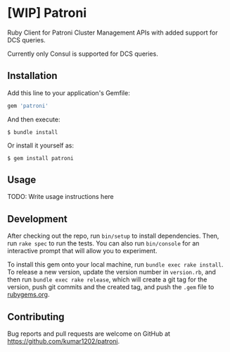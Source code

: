 # [WIP] Patroni

Ruby Client for Patroni Cluster Management APIs with added support for DCS queries.

Currently only Consul is supported for DCS queries.

## Installation

Add this line to your application's Gemfile:

```ruby
gem 'patroni'
```

And then execute:

    $ bundle install

Or install it yourself as:

    $ gem install patroni

## Usage

TODO: Write usage instructions here

## Development

After checking out the repo, run `bin/setup` to install dependencies. Then, run `rake spec` to run the tests. You can also run `bin/console` for an interactive prompt that will allow you to experiment.

To install this gem onto your local machine, run `bundle exec rake install`. To release a new version, update the version number in `version.rb`, and then run `bundle exec rake release`, which will create a git tag for the version, push git commits and the created tag, and push the `.gem` file to [rubygems.org](https://rubygems.org).

## Contributing

Bug reports and pull requests are welcome on GitHub at https://github.com/kumar1202/patroni.
